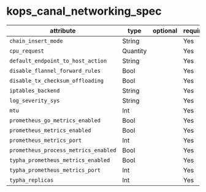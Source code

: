 # kops_canal_networking_spec

| attribute | type | optional | required | computed |
| --- | --- | --- | --- | --- |
| `chain_insert_mode` | String |  | Yes |  |
| `cpu_request` | Quantity |  | Yes |  |
| `default_endpoint_to_host_action` | String |  | Yes |  |
| `disable_flannel_forward_rules` | Bool |  | Yes |  |
| `disable_tx_checksum_offloading` | Bool |  | Yes |  |
| `iptables_backend` | String |  | Yes |  |
| `log_severity_sys` | String |  | Yes |  |
| `mtu` | Int |  | Yes |  |
| `prometheus_go_metrics_enabled` | Bool |  | Yes |  |
| `prometheus_metrics_enabled` | Bool |  | Yes |  |
| `prometheus_metrics_port` | Int |  | Yes |  |
| `prometheus_process_metrics_enabled` | Bool |  | Yes |  |
| `typha_prometheus_metrics_enabled` | Bool |  | Yes |  |
| `typha_prometheus_metrics_port` | Int |  | Yes |  |
| `typha_replicas` | Int |  | Yes |  |

